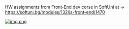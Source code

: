 HW assignments from Front-End dev corse in SoftUni at ->
https://softuni.bg/modules/132/js-front-end/1470

[![img.png](img.png)](https://www.google.com/url?sa=i&url=https%3A%2F%2Fabout.softuni.bg%2F&psig=AOvVaw100V-d9BgC2Clw63Km2A8d&ust=1712080652606000&source=images&cd=vfe&opi=89978449&ved=0CBIQjRxqFwoTCPjR-crLoYUDFQAAAAAdAAAAABAF)
